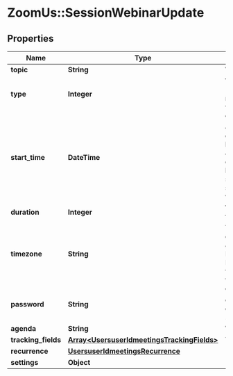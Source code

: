 # ZoomUs::SessionWebinarUpdate

## Properties
Name | Type | Description | Notes
------------ | ------------- | ------------- | -------------
**topic** | **String** | Webinar topic. | [optional] 
**type** | **Integer** | Webinar Types:&lt;br&gt;&#x60;5&#x60; - webinar.&lt;br&gt;&#x60;6&#x60; - Recurring webinar with no fixed time.&lt;br&gt;&#x60;9&#x60; - Recurring webinar with a fixed time. | [optional] 
**start_time** | **DateTime** | Webinar start time, in the format \&quot;yyyy-MM-dd&#39;T&#39;HH:mm:ss&#39;Z&#39;.\&quot; Should be in GMT time. In the format \&quot;yyyy-MM-dd&#39;T&#39;HH:mm:ss.\&quot; This should be in local time and the timezone should be specified. Only used for scheduled webinars and recurring webinars with a fixed time. | [optional] 
**duration** | **Integer** | Webinar duration (minutes). Used for scheduled webinar only. | [optional] 
**timezone** | **String** | Time zone to format start_time. For example, \&quot;America/Los_Angeles\&quot;. For scheduled meetings only. Please reference our [time zone](#timezones) list for supported time zones and their formats. | [optional] 
**password** | **String** | Webinar password. Password may only contain the following characters: [a-z A-Z 0-9 @ - _ * !]. Max of 10 characters. | [optional] 
**agenda** | **String** | Webinar description. | [optional] 
**tracking_fields** | [**Array&lt;UsersuserIdmeetingsTrackingFields&gt;**](UsersuserIdmeetingsTrackingFields.md) | Tracking fields | [optional] 
**recurrence** | [**UsersuserIdmeetingsRecurrence**](UsersuserIdmeetingsRecurrence.md) |  | [optional] 
**settings** | **Object** |  | [optional] 


